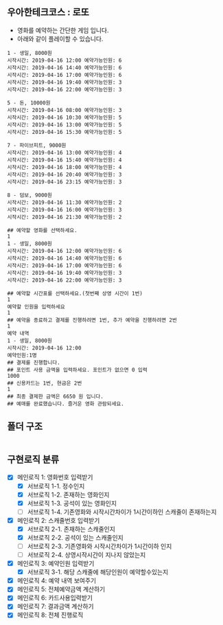 ## 우아한테크코스 : 로또
- 영화를 예약하는 간단한 게임 입니다.
- 아래와 같이 플레이할 수 있습니다.
```
1 - 생일, 8000원
시작시간: 2019-04-16 12:00 예약가능인원: 6
시작시간: 2019-04-16 14:40 예약가능인원: 6
시작시간: 2019-04-16 17:00 예약가능인원: 6
시작시간: 2019-04-16 19:40 예약가능인원: 3
시작시간: 2019-04-16 22:00 예약가능인원: 3

5 - 돈, 10000원
시작시간: 2019-04-16 08:00 예약가능인원: 3
시작시간: 2019-04-16 10:30 예약가능인원: 5
시작시간: 2019-04-16 13:00 예약가능인원: 5
시작시간: 2019-04-16 15:30 예약가능인원: 5

7 - 파이브피트, 9000원
시작시간: 2019-04-16 13:00 예약가능인원: 4
시작시간: 2019-04-16 15:40 예약가능인원: 4
시작시간: 2019-04-16 18:00 예약가능인원: 4
시작시간: 2019-04-16 20:40 예약가능인원: 3
시작시간: 2019-04-16 23:15 예약가능인원: 3

8 - 덤보, 9000원
시작시간: 2019-04-16 11:30 예약가능인원: 2
시작시간: 2019-04-16 16:00 예약가능인원: 3
시작시간: 2019-04-16 21:30 예약가능인원: 2

## 예약할 영화를 선택하세요.
1
1 - 생일, 8000원
시작시간: 2019-04-16 12:00 예약가능인원: 6
시작시간: 2019-04-16 14:40 예약가능인원: 6
시작시간: 2019-04-16 17:00 예약가능인원: 6
시작시간: 2019-04-16 19:40 예약가능인원: 3
시작시간: 2019-04-16 22:00 예약가능인원: 3

## 예약할 시간표를 선택하세요.(첫번째 상영 시간이 1번)
1
예약할 인원을 입력하세요
1
## 예약을 종료하고 결제를 진행하려면 1번, 추가 예약을 진행하려면 2번
1
예약 내역
1 - 생일, 8000원
시작시간: 2019-04-16 12:00
예약인원:1명
## 결제를 진행합니다.
## 포인트 사용 금액을 입력하세요. 포인트가 없으면 0 입력
1000
## 신용카드는 1번, 현금은 2번
1
## 최종 결제한 금액은 6650 원 입니다.
## 예매를 완료했습니다. 즐거운 영화 관람되세요.
```

## 폴더 구조
```
```

## 구현로직 분류
- [x] 메인로직 1: 영화번호 입력받기
	- [x] 서브로직 1-1. 정수인지
	- [x] 서브로직 1-2. 존재하는 영화인지
	- [x] 서브로직 1-3. 공석이 있는 영화인지
	- [ ] 서브로직 1-4. 기존영화와 시작시간차이가 1시간이하인 스캐줄이 존재하는지
- [x] 메인로직 2: 스캐줄번호 입력받기
	- [x] 서브로직 2-1. 존재하는 스캐줄인지
	- [x] 서브로직 2-2. 공석이 있는 스캐줄인지
	- [ ] 서브로직 2-3. 기존영화와 시작시간차이가 1시간이하 인지
	- [ ] 서브로직 2-4. 상영시작시간이 지나지 않았는지
- [x] 메인로직 3: 예약인원 입력받기
	- [x] 서브로직 3-1. 해당 스캐줄에 해당인원이 예약할수있는지
- [x] 메인로직 4: 예약 내역 보여주기
- [x] 메인로직 5: 전체예약금액 계산하기
- [x] 메인로직 6: 카드사용입력받기
- [x] 메인로직 7: 결과금액 계산하기
- [x] 메인로직 8: 전체 진행로직 